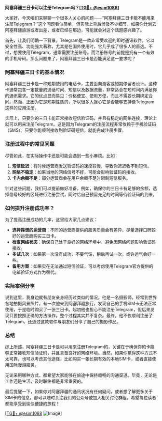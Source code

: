 **阿塞拜疆三日卡可以注册Telegram吗？[[TG💪+ @esim1088](https://t.me/s/esim1088)]**

大家好，今天咱们来聊聊一个很多人关心的问题——“阿塞拜疆三日卡能不能用来注册Telegram？”这个问题看似简单，但实际上背后涉及不少细节。如果你计划去阿塞拜疆旅游或者出差，或者已经在那边，可能就会对这个话题感兴趣了。

首先，让我们明确一下背景。Telegram是一款非常受欢迎的即时通讯软件，它以安全性高、功能强大著称，尤其是在国外使用时，它几乎成了很多人的首选。不过，想要使用Telegram，通常需要注册账号。而注册账号的前提是拥有一个有效的手机号码。那么问题来了，阿塞拜疆三日卡是否能满足这一要求呢？

### 阿塞拜疆三日卡的基本情况

阿塞拜疆三日卡是一种短期使用的电话卡，主要面向游客或短期停留者设计。这种卡通常包含一定数量的通话时间、短信以及数据流量，非常适合在短时间内满足你的通讯需求。它的优点显而易见：价格便宜、使用方便，而且不需要长期绑定合同。然而，正因为它是短期性质的，所以很多人担心它是否能够支持像Telegram这样的应用注册。

实际上，只要你的三日卡能正常接收短信验证码，并且有稳定的网络连接，理论上就可以用来注册Telegram。这是因为Telegram的注册流程非常依赖于手机验证码（SMS）。只要你能顺利接收到验证码短信，就能完成注册步骤。

### 注册过程中的常见问题

尽管如此，在实际操作中还是可能会遇到一些小麻烦。比如：

1. **短信延迟**：有时候运营商发送验证码的速度较慢，导致你迟迟收不到短信。
2. **网络不稳定**：如果当地的网络信号不好，可能会影响验证码的接收。
3. **卡内余额不足**：部分运营商会在用户余额不足时限制短信服务。

针对这些问题，我们可以提前做好准备。例如，确保你的三日卡有足够的余额，选择信号较好的区域进行注册尝试，同时给自己预留充足的时间等待验证码的到来。

### 如何提升注册成功率？

为了提高注册成功的几率，这里给大家几点建议：

- **选择靠谱的运营商**：不同的运营商提供的服务质量会有差异，尽量选择口碑较好的运营商购买三日卡。
- **检查网络状态**：确保自己处于良好的网络环境中，避免因网络问题影响验证码接收。
- **多试几次**：如果第一次没有成功，不要气馁，稍后再试一次，或许运气会好一些。
- **备用方案**：如果实在无法通过短信验证，可以考虑使用Telegram官方提供的电邮验证方式作为替代。

### 实际案例分享

说到这里，我身边就有朋友亲身经历过类似的情况。他是一名摄影师，经常到世界各地拍摄风景照片。有一次他来到阿塞拜疆旅行，发现自己的手机SIM卡无法正常使用，于是临时购买了一张三日卡。起初他也担心不能注册Telegram，但后来发现只要按照正确的方法操作，整个过程其实并不复杂。最终，他不仅顺利注册了Telegram，还通过这款软件与朋友们分享了自己的摄影作品。

### 总结

综上所述，阿塞拜疆三日卡是可以用来注册Telegram的，关键在于确保你的卡能够正常接收短信验证码，并且具备良好的网络环境。当然，如果你觉得这种方式不太可靠，也可以考虑其他途径，比如购买一张长期有效的本地SIM卡，或者直接使用国际漫游服务。

无论采用哪种方式，都希望大家能够在旅途中保持顺畅的沟通渠道。毕竟，无论是工作还是生活，及时联络都是非常重要的。

最后提醒一下，如果你对阿塞拜疆的通讯状况有任何疑问，或者想了解更多关于SIM卡的信息，都可以随时关注我们的公众号或加入相关讨论群组。希望每位读者都能享受到愉快便捷的旅程！

[[TG💪+ @esim1088](https://t.me/s/esim1088) ![Image](https://i.postimg.cc/4NQfJmqS/Snipaste-2025-05-13-00-14-12.png)]